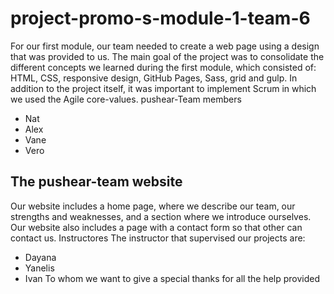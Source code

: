 # project-promo-s-module-1-team-6
For our first module, our team needed to create a web page using a design that was provided to us. The main goal of the project was to consolidate the different concepts we learned during the first module, which consisted of: HTML, CSS, responsive design, GitHub Pages, Sass, grid and gulp. In addition to the project itself, it was important to implement Scrum in which we used the Agile core-values.
pushear-Team members
* Nat
* Alex
* Vane
* Vero
 ## The pushear-team website 
Our website includes a home page, where we describe our team, our strengths and weaknesses, and a section where we introduce ourselves. Our website also includes a page with a contact form so that other can contact us.
Instructores
The instructor that supervised our projects are:
- Dayana
- Yanelis
- Ivan
To whom we want to give a special thanks for all the help provided
